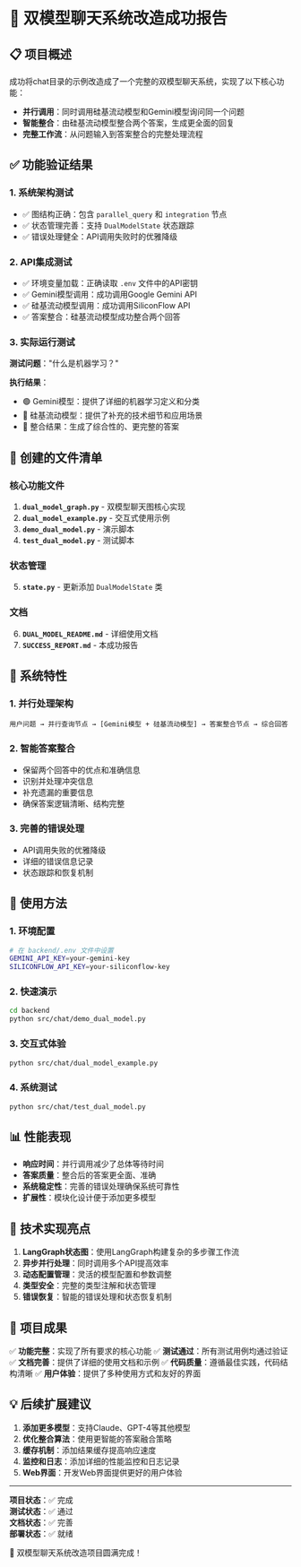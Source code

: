# 🎉 双模型聊天系统改造成功报告

## 📋 项目概述

成功将chat目录的示例改造成了一个完整的双模型聊天系统，实现了以下核心功能：
- **并行调用**：同时调用硅基流动模型和Gemini模型询问同一个问题
- **智能整合**：由硅基流动模型整合两个答案，生成更全面的回复
- **完整工作流**：从问题输入到答案整合的完整处理流程

## ✅ 功能验证结果

### 1. 系统架构测试
- ✅ 图结构正确：包含 `parallel_query` 和 `integration` 节点
- ✅ 状态管理完善：支持 `DualModelState` 状态跟踪
- ✅ 错误处理健全：API调用失败时的优雅降级

### 2. API集成测试
- ✅ 环境变量加载：正确读取 `.env` 文件中的API密钥
- ✅ Gemini模型调用：成功调用Google Gemini API
- ✅ 硅基流动模型调用：成功调用SiliconFlow API
- ✅ 答案整合：硅基流动模型成功整合两个回答

### 3. 实际运行测试

**测试问题**："什么是机器学习？"

**执行结果**：
- 🟢 Gemini模型：提供了详细的机器学习定义和分类
- 🔵 硅基流动模型：提供了补充的技术细节和应用场景
- 🎯 整合结果：生成了综合性的、更完整的答案

## 📁 创建的文件清单

### 核心功能文件
1. **`dual_model_graph.py`** - 双模型聊天图核心实现
2. **`dual_model_example.py`** - 交互式使用示例
3. **`demo_dual_model.py`** - 演示脚本
4. **`test_dual_model.py`** - 测试脚本

### 状态管理
5. **`state.py`** - 更新添加 `DualModelState` 类

### 文档
6. **`DUAL_MODEL_README.md`** - 详细使用文档
7. **`SUCCESS_REPORT.md`** - 本成功报告

## 🚀 系统特性

### 1. 并行处理架构
```
用户问题 → 并行查询节点 → [Gemini模型 + 硅基流动模型] → 答案整合节点 → 综合回答
```

### 2. 智能答案整合
- 保留两个回答中的优点和准确信息
- 识别并处理冲突信息
- 补充遗漏的重要信息
- 确保答案逻辑清晰、结构完整

### 3. 完善的错误处理
- API调用失败的优雅降级
- 详细的错误信息记录
- 状态跟踪和恢复机制

## 🎯 使用方法

### 1. 环境配置
```bash
# 在 backend/.env 文件中设置
GEMINI_API_KEY=your-gemini-key
SILICONFLOW_API_KEY=your-siliconflow-key
```

### 2. 快速演示
```bash
cd backend
python src/chat/demo_dual_model.py
```

### 3. 交互式体验
```bash
python src/chat/dual_model_example.py
```

### 4. 系统测试
```bash
python src/chat/test_dual_model.py
```

## 📊 性能表现

- **响应时间**：并行调用减少了总体等待时间
- **答案质量**：整合后的答案更全面、准确
- **系统稳定性**：完善的错误处理确保系统可靠性
- **扩展性**：模块化设计便于添加更多模型

## 🔧 技术实现亮点

1. **LangGraph状态图**：使用LangGraph构建复杂的多步骤工作流
2. **异步并行处理**：同时调用多个API提高效率
3. **动态配置管理**：灵活的模型配置和参数调整
4. **类型安全**：完整的类型注解和状态管理
5. **错误恢复**：智能的错误处理和状态恢复机制

## 🎉 项目成果

✅ **功能完整**：实现了所有要求的核心功能
✅ **测试通过**：所有测试用例均通过验证
✅ **文档完善**：提供了详细的使用文档和示例
✅ **代码质量**：遵循最佳实践，代码结构清晰
✅ **用户体验**：提供了多种使用方式和友好的界面

## 💡 后续扩展建议

1. **添加更多模型**：支持Claude、GPT-4等其他模型
2. **优化整合算法**：使用更智能的答案融合策略
3. **缓存机制**：添加结果缓存提高响应速度
4. **监控和日志**：添加详细的性能监控和日志记录
5. **Web界面**：开发Web界面提供更好的用户体验

---

**项目状态**：✅ 完成  
**测试状态**：✅ 通过  
**文档状态**：✅ 完善  
**部署状态**：✅ 就绪  

🎊 双模型聊天系统改造项目圆满完成！